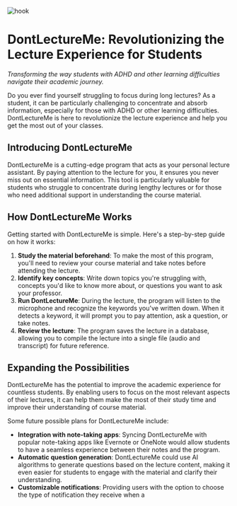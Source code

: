 ![hook](https://external-content.duckduckgo.com/iu/?u=https%3A%2F%2Fcdn.images.express.co.uk%2Fimg%2Fdynamic%2F1%2F590x%2Fsecondary%2FSleepy-student-690741.jpg&f=1&nofb=1&ipt=4fa6fe71943b2dd9700c6f081e9f0cce86c9749fc98d1bffccdebe2182ff7621&ipo=images)

# DontLectureMe: Revolutionizing the Lecture Experience for Students

*Transforming the way students with ADHD and other learning difficulties navigate their academic journey.*

Do you ever find yourself struggling to focus during long lectures? As a student, it can be particularly challenging to concentrate and absorb information, especially for those with ADHD or other learning difficulties. DontLectureMe is here to revolutionize the lecture experience and help you get the most out of your classes.


## Introducing DontLectureMe

DontLectureMe is a cutting-edge program that acts as your personal lecture assistant. By paying attention to the lecture for you, it ensures you never miss out on essential information. This tool is particularly valuable for students who struggle to concentrate during lengthy lectures or for those who need additional support in understanding the course material.

## How DontLectureMe Works


Getting started with DontLectureMe is simple. Here's a step-by-step guide on how it works:

1. **Study the material beforehand**: To make the most of this program, you'll need to review your course material and take notes before attending the lecture.
2. **Identify key concepts**: Write down topics you're struggling with, concepts you'd like to know more about, or questions you want to ask your professor.
3. **Run DontLectureMe**: During the lecture, the program will listen to the microphone and recognize the keywords you've written down. When it detects a keyword, it will prompt you to pay attention, ask a question, or take notes.
4. **Review the lecture**: The program saves the lecture in a database, allowing you to compile the lecture into a single file (audio and transcript) for future reference.


## Expanding the Possibilities

DontLectureMe has the potential to improve the academic experience for countless students. By enabling users to focus on the most relevant aspects of their lectures, it can help them make the most of their study time and improve their understanding of course material.

Some future possible plans for DontLectureMe include:

- **Integration with note-taking apps**: Syncing DontLectureMe with popular note-taking apps like Evernote or OneNote would allow students to have a seamless experience between their notes and the program.
- **Automatic question generation**: DontLectureMe could use AI algorithms to generate questions based on the lecture content, making it even easier for students to engage with the material and clarify their understanding.
- **Customizable notifications**: Providing users with the option to choose the type of notification they receive when a
